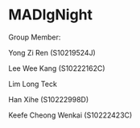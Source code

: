 # MADIgNight
Group Member:

Yong Zi Ren (S10219524J)

Lee Wee Kang (S10222162C)

Lim Long Teck

Han Xihe (S10222998D)

Keefe Cheong Wenkai (S10222423C)
